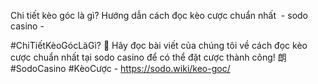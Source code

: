 Chi tiết kèo góc là gì? Hướng dẫn cách đọc kèo cược chuẩn nhất  - sodo casino - 

#ChiTiếtKèoGócLàGì? 🤔 Hãy đọc bài viết của chúng tôi về cách đọc kèo cược chuẩn nhất tại sodo casino để có thể đặt cược thành công! 朗 #SodoCasino #KèoCược - https://sodo.wiki/keo-goc/
